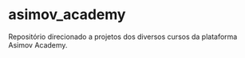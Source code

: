 # asimov_academy
Repositório direcionado a projetos dos diversos cursos da plataforma Asimov Academy.
